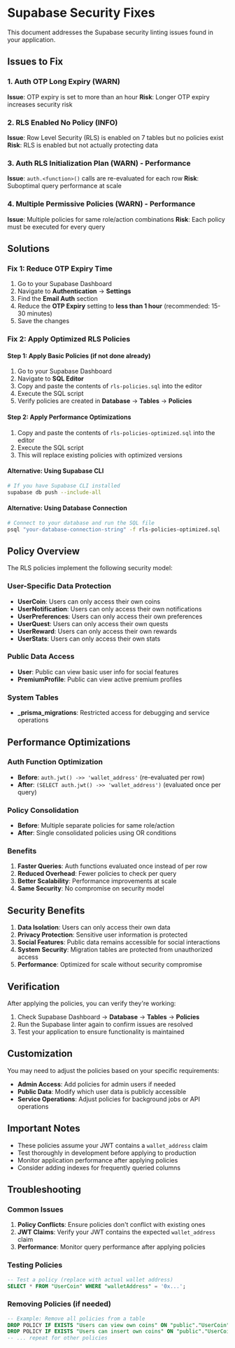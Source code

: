 # Supabase Security Fixes

This document addresses the Supabase security linting issues found in your application.

## Issues to Fix

### 1. Auth OTP Long Expiry (WARN)
**Issue**: OTP expiry is set to more than an hour
**Risk**: Longer OTP expiry increases security risk

### 2. RLS Enabled No Policy (INFO)
**Issue**: Row Level Security (RLS) is enabled on 7 tables but no policies exist
**Risk**: RLS is enabled but not actually protecting data

### 3. Auth RLS Initialization Plan (WARN) - Performance
**Issue**: `auth.<function>()` calls are re-evaluated for each row
**Risk**: Suboptimal query performance at scale

### 4. Multiple Permissive Policies (WARN) - Performance
**Issue**: Multiple policies for same role/action combinations
**Risk**: Each policy must be executed for every query

## Solutions

### Fix 1: Reduce OTP Expiry Time

1. Go to your Supabase Dashboard
2. Navigate to **Authentication** → **Settings**
3. Find the **Email Auth** section
4. Reduce the **OTP Expiry** setting to **less than 1 hour** (recommended: 15-30 minutes)
5. Save the changes

### Fix 2: Apply Optimized RLS Policies

#### Step 1: Apply Basic Policies (if not done already)

1. Go to your Supabase Dashboard
2. Navigate to **SQL Editor**
3. Copy and paste the contents of `rls-policies.sql` into the editor
4. Execute the SQL script
5. Verify policies are created in **Database** → **Tables** → **Policies**

#### Step 2: Apply Performance Optimizations

1. Copy and paste the contents of `rls-policies-optimized.sql` into the editor
2. Execute the SQL script
3. This will replace existing policies with optimized versions

#### Alternative: Using Supabase CLI

```bash
# If you have Supabase CLI installed
supabase db push --include-all
```

#### Alternative: Using Database Connection

```bash
# Connect to your database and run the SQL file
psql "your-database-connection-string" -f rls-policies-optimized.sql
```

## Policy Overview

The RLS policies implement the following security model:

### User-Specific Data Protection
- **UserCoin**: Users can only access their own coins
- **UserNotification**: Users can only access their own notifications
- **UserPreferences**: Users can only access their own preferences
- **UserQuest**: Users can only access their own quests
- **UserReward**: Users can only access their own rewards
- **UserStats**: Users can only access their own stats

### Public Data Access
- **User**: Public can view basic user info for social features
- **PremiumProfile**: Public can view active premium profiles

### System Tables
- **_prisma_migrations**: Restricted access for debugging and service operations

## Performance Optimizations

### Auth Function Optimization
- **Before**: `auth.jwt() ->> 'wallet_address'` (re-evaluated per row)
- **After**: `(SELECT auth.jwt() ->> 'wallet_address')` (evaluated once per query)

### Policy Consolidation
- **Before**: Multiple separate policies for same role/action
- **After**: Single consolidated policies using OR conditions

### Benefits
1. **Faster Queries**: Auth functions evaluated once instead of per row
2. **Reduced Overhead**: Fewer policies to check per query
3. **Better Scalability**: Performance improvements at scale
4. **Same Security**: No compromise on security model

## Security Benefits

1. **Data Isolation**: Users can only access their own data
2. **Privacy Protection**: Sensitive user information is protected
3. **Social Features**: Public data remains accessible for social interactions
4. **System Security**: Migration tables are protected from unauthorized access
5. **Performance**: Optimized for scale without security compromise

## Verification

After applying the policies, you can verify they're working:

1. Check Supabase Dashboard → **Database** → **Tables** → **Policies**
2. Run the Supabase linter again to confirm issues are resolved
3. Test your application to ensure functionality is maintained

## Customization

You may need to adjust the policies based on your specific requirements:

- **Admin Access**: Add policies for admin users if needed
- **Public Data**: Modify which user data is publicly accessible
- **Service Operations**: Adjust policies for background jobs or API operations

## Important Notes

- These policies assume your JWT contains a `wallet_address` claim
- Test thoroughly in development before applying to production
- Monitor application performance after applying policies
- Consider adding indexes for frequently queried columns

## Troubleshooting

### Common Issues

1. **Policy Conflicts**: Ensure policies don't conflict with existing ones
2. **JWT Claims**: Verify your JWT contains the expected `wallet_address` claim
3. **Performance**: Monitor query performance after applying policies

### Testing Policies

```sql
-- Test a policy (replace with actual wallet address)
SELECT * FROM "UserCoin" WHERE "walletAddress" = '0x...';
```

### Removing Policies (if needed)

```sql
-- Example: Remove all policies from a table
DROP POLICY IF EXISTS "Users can view own coins" ON "public"."UserCoin";
DROP POLICY IF EXISTS "Users can insert own coins" ON "public"."UserCoin";
-- ... repeat for other policies
```
